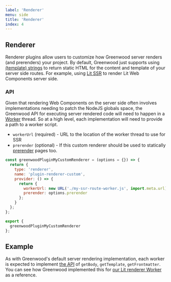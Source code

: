 ```yaml
---
label: 'Renderer'
menu: side
title: 'Renderer'
index: 4
---
```


## Renderer

Renderer plugins allow users to customize how Greenwood server renders (and prerenders) your project.  By default, Greenwood just supports using [(template) strings](/docs/server-rendering/) to return static HTML for the content and template of your server side routes.  For example, using [Lit SSR](https://github.com/lit/lit/tree/main/packages/labs/ssr) to render Lit Web Components server side.

### API

Given that rendering Web Components on the server side often involves implementations needing to patch the NodeJS globals space, the Greenwood API for executing server rendered code will need to happen in a [Worker](https://nodejs.org/api/worker_threads.html) thread.  So at a high level, each implementation will need to provide a path to a worker script.

- `workerUrl` (required) - URL to the location of the worker thread to use for SSR
- `prerender` (optional) - If this custom renderer should be used to statically [prerender](/docs/configuration/#prerender) pages too.


```js
const greenwoodPluginMyCustomRenderer = (options = {}) => {
  return {
    type: 'renderer',
    name: 'plugin-renderer-custom',
    provider: () => {
      return {
        workerUrl: new URL('./my-ssr-route-worker.js', import.meta.url),
        prerender: options.prerender
      };
    }
  };
};

export {
  greenwoodPluginMyCustomRenderer
};
```

## Example
As with Greenwood's default server rendering implementation, each worker is expected to implement [the API](/docs/server-rendering/#api) of `getBody`, `getTemplate`, `getFrontmatter`.  You can see how Greenwood implemented this for [our Lit renderer Worker](https://github.com/ProjectEvergreen/greenwood/blob/master/packages/plugin-renderer-lit/src/index.js) as a reference.